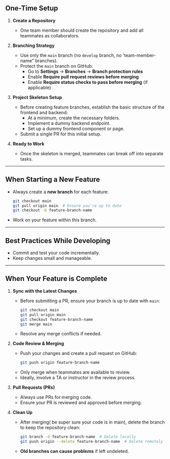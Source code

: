 ## One-Time Setup

1. **Create a Repository**

   - One team member should create the repository and add all teammates as collaborators.

2. **Branching Strategy**

   - Use only the `main` branch (no `develop` branch, no 'team-member-name" branches).
   - Protect the `main` branch on GitHub:
     - Go to **Settings** → **Branches** → **Branch protection rules**
     - Enable **Require pull request reviews before merging**
     - Enable **Require status checks to pass before merging** (if applicable)

3. **Project Skeleton Setup**

   - Before creating feature branches, establish the basic structure of the frontend and backend:
     - At a minimum, create the necessary folders.
     - Implement a dummy backend endpoint.
     - Set up a dummy frontend component or page.
   - Submit a single PR for this initial setup.

4. **Ready to Work**
   - Once the skeleton is merged, teammates can break off into separate tasks.

---

## When Starting a New Feature

- Always create a **new branch** for each feature:
  ```sh
  git checkout main
  git pull origin main  # Ensure you're up to date
  git checkout -b feature-branch-name
  ```
- Work on your feature within this branch.

---

## Best Practices While Developing

- Commit and test your code incrementally.
- Keep changes small and manageable.

---

## When Your Feature is Complete

1. **Sync with the Latest Changes**

   - Before submitting a PR, ensure your branch is up to date with `main`:
     ```sh
     git checkout main
     git pull origin main
     git checkout feature-branch-name
     git merge main
     ```
   - Resolve any merge conflicts if needed.

2. **Code Review & Merging**

   - Push your changes and create a pull request on GitHub:
     ```sh
     git push origin feature-branch-name
     ```
   - Only merge when teammates are available to review.
   - Ideally, involve a TA or instructor in the review process.

3. **Pull Requests (PRs)**

   - Always use PRs for merging code.
   - Ensure your PR is reviewed and approved before merging.

4. **Clean Up**
   - After merging( be super sure your code is in main), delete the branch to keep the repository clean:
     ```sh
     git branch -d feature-branch-name  # Delete locally
     git push origin --delete feature-branch-name  # Delete remotely
     ```
   - **Old branches can cause problems** if left undeleted.
